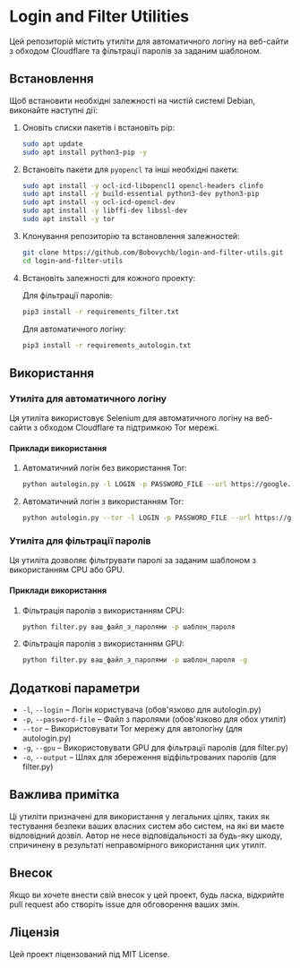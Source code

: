 # Login and Filter Utilities

Цей репозиторій містить утиліти для автоматичного логіну на веб-сайти з обходом Cloudflare та фільтрації паролів за заданим шаблоном.

## Встановлення

Щоб встановити необхідні залежності на чистій системі Debian, виконайте наступні дії:

1. Оновіть списки пакетів і встановіть pip:

    ```sh
    sudo apt update
    sudo apt install python3-pip -y
    ```

2. Встановіть пакети для `pyopencl` та інші необхідні пакети:

    ```sh
    sudo apt install -y ocl-icd-libopencl1 opencl-headers clinfo
    sudo apt install -y build-essential python3-dev python3-pip
    sudo apt install -y ocl-icd-opencl-dev
    sudo apt install -y libffi-dev libssl-dev
    sudo apt install -y tor
    ```

3. Клонування репозиторію та встановлення залежностей:

    ```sh
    git clone https://github.com/Bobovychb/login-and-filter-utils.git
    cd login-and-filter-utils
    ```

4. Встановіть залежності для кожного проекту:

    Для фільтрації паролів:

    ```sh
    pip3 install -r requirements_filter.txt
    ```

    Для автоматичного логіну:

    ```sh
    pip3 install -r requirements_autologin.txt
    ```

## Використання

### Утиліта для автоматичного логіну

Ця утиліта використовує Selenium для автоматичного логіну на веб-сайти з обходом Cloudflare та підтримкою Tor мережі.

#### Приклади використання

1. Автоматичний логін без використання Tor:

    ```sh
    python autologin.py -l LOGIN -p PASSWORD_FILE --url https://google.com
    ```

2. Автоматичний логін з використанням Tor:

    ```sh
    python autologin.py --tor -l LOGIN -p PASSWORD_FILE --url https://google.com
    ```

### Утиліта для фільтрації паролів

Ця утиліта дозволяє фільтрувати паролі за заданим шаблоном з використанням CPU або GPU.

#### Приклади використання

1. Фільтрація паролів з використанням CPU:

    ```sh
    python filter.py ваш_файл_з_паролями -p шаблон_пароля
    ```

2. Фільтрація паролів з використанням GPU:

    ```sh
    python filter.py ваш_файл_з_паролями -p шаблон_пароля -g
    ```

## Додаткові параметри

- `-l`, `--login` – Логін користувача (обов'язково для autologin.py)
- `-p`, `--password-file` – Файл з паролями (обов'язково для обох утиліт)
- `--tor` – Використовувати Tor мережу для автологіну (для autologin.py)
- `-g`, `--gpu` – Використовувати GPU для фільтрації паролів (для filter.py)
- `-o`, `--output` – Шлях для збереження відфільтрованих паролів (для filter.py)

## Важлива примітка

Ці утиліти призначені для використання у легальних цілях, таких як тестування безпеки ваших власних систем або систем, на які ви маєте відповідний дозвіл. Автор не несе відповідальності за будь-яку шкоду, спричинену в результаті неправомірного використання цих утиліт.

## Внесок

Якщо ви хочете внести свій внесок у цей проект, будь ласка, відкрийте pull request або створіть issue для обговорення ваших змін.

## Ліцензія

Цей проект ліцензований під MIT License.
